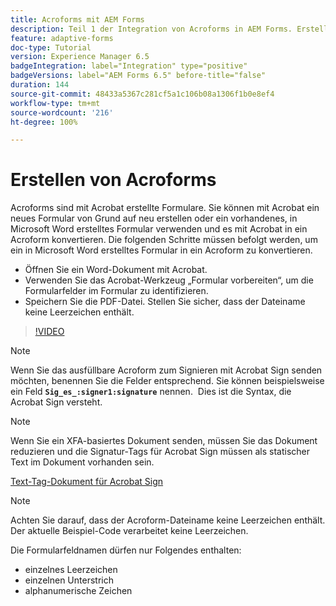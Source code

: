 ```yaml
---
title: Acroforms mit AEM Forms
description: Teil 1 der Integration von Acroforms in AEM Forms. Erstellen eines adaptiven Formulars mit Acroform und Zusammenführen der Daten zum Abrufen einer PDF-Datei.
feature: adaptive-forms
doc-type: Tutorial
version: Experience Manager 6.5
badgeIntegration: label="Integration" type="positive"
badgeVersions: label="AEM Forms 6.5" before-title="false"
duration: 144
source-git-commit: 48433a5367c281cf5a1c106b08a1306f1b0e8ef4
workflow-type: tm+mt
source-wordcount: '216'
ht-degree: 100%

---
```



# Erstellen von Acroforms

Acroforms sind mit Acrobat erstellte Formulare. Sie können mit Acrobat ein neues Formular von Grund auf neu erstellen oder ein vorhandenes, in Microsoft Word erstelltes Formular verwenden und es mit Acrobat in ein Acroform konvertieren. Die folgenden Schritte müssen befolgt werden, um ein in Microsoft Word erstelltes Formular in ein Acroform zu konvertieren.

* Öffnen Sie ein Word-Dokument mit Acrobat.
* Verwenden Sie das Acrobat-Werkzeug „Formular vorbereiten“, um die Formularfelder im Formular zu identifizieren.
* Speichern Sie die PDF-Datei. Stellen Sie sicher, dass der Dateiname keine Leerzeichen enthält.


>[!VIDEO](https://video.tv.adobe.com/v/22575?quality=12&learn=on)

>[!NOTE]
>
>Wenn Sie das ausfüllbare Acroform zum Signieren mit Acrobat Sign senden möchten, benennen Sie die Felder entsprechend. Sie können beispielsweise ein Feld **`Sig_es_:signer1:signature`** nennen.  Dies ist die Syntax, die Acrobat Sign versteht.

>[!NOTE]
>
>Wenn Sie ein XFA-basiertes Dokument senden, müssen Sie das Dokument reduzieren und die Signatur-Tags für Acrobat Sign müssen als statischer Text im Dokument vorhanden sein.

[Text-Tag-Dokument für Acrobat Sign](https://helpx.adobe.com/de/sign/using/text-tag.html)

>[!NOTE]
>
>Achten Sie darauf, dass der Acroform-Dateiname keine Leerzeichen enthält. Der aktuelle Beispiel-Code verarbeitet keine Leerzeichen.
>
>Die Formularfeldnamen dürfen nur Folgendes enthalten:
>
>* einzelnes Leerzeichen
>* einzelnen Unterstrich
>* alphanumerische Zeichen
